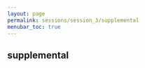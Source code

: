 ```yaml
---
layout: page
permalink: sessions/session_3/supplemental
menubar_toc: true
---
```



## supplemental

